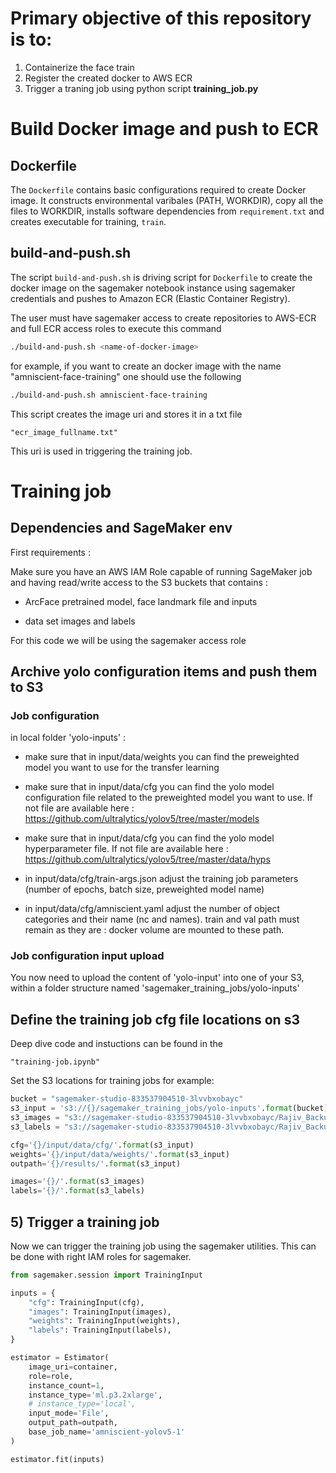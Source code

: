# Primary objective of this repository is to:

1. Containerize the face train
1. Register the created docker to AWS ECR
1. Trigger a traning job using python script **training_job.py**


# Build Docker image and push to ECR
## Dockerfile

The `Dockerfile` contains basic configurations required to create Docker image. It constructs environmental varibales (PATH, WORKDIR), copy all the files to WORKDIR, installs software dependencies from `requirement.txt` and creates executable for training, `train`.

## build-and-push.sh

The script `build-and-push.sh` is driving script for `Dockerfile` to create the docker image on the sagemaker notebook instance using sagemaker credentials and pushes to Amazon ECR (Elastic Container Registry). 

The user must have sagemaker access to create repositories to AWS-ECR and full ECR access roles to execute this command

```bash
./build-and-push.sh <name-of-docker-image> 
```

for example, if you want to create an docker image with the name "amniscient-face-training" one should use the following

```bash
./build-and-push.sh amniscient-face-training
```
This script creates the image uri and stores it in a txt file

    "ecr_image_fullname.txt"

This uri is used in triggering the training job.

<!---
# Docker image
    
In the folder container, the Dockerfile is used to build the yolo image for training.

This file uses the latest yolo repo at the time of model building "branch v6.2" for training
    
If one wishes to update or downgrade the yolo repo, change the line 17 to desired tag. For example:
    
```bash
git clone --branch v6.2 https://github.com/ultralytics/yolov5 -> git clone --branch v4.2 https://github.com/ultralytics/yolov5
```
-->


# Training job

## Dependencies and SageMaker env

First requirements :

Make sure you have an AWS IAM Role capable of running SageMaker job and having read/write access to the S3 buckets that contains :

  - ArcFace pretrained model, face landmark file and inputs
  
  - data set images and labels
  

For this code we will be using the sagemaker access role
<!---
## 2. Download yolo model with pretrained weights

In this example you can either use yolov5 small or large. But you can download other flavor from the yolov5 project, and adjust the training inputs accordingly

```bash
wget https://github.com/ultralytics/yolov5/releases/download/v6.2/yolov5s.pt -O ./yolo-inputs/input/data/weights/yolov5s.pt
wget https://github.com/ultralytics/yolov5/releases/download/v6.2/yolov5l.pt -O ./yolo-inputs/input/data/weights/yolov5l.pt
```  
--->

## Archive yolo configuration items and push them to S3

### Job configuration 

in local folder 'yolo-inputs' :

  - make sure that in input/data/weights you can find the preweighted model you want to use for the transfer learning
  
  - make sure that in input/data/cfg you can find the yolo model configuration file related to the preweighted model you want to use. If not file are available here : https://github.com/ultralytics/yolov5/tree/master/models
  
  - make sure that in input/data/cfg you can find the yolo model hyperparameter file. If not file are available here : https://github.com/ultralytics/yolov5/tree/master/data/hyps
  
  - in input/data/cfg/train-args.json adjust the training job parameters (number of epochs, batch size, preweighted model name)
  
  - in input/data/cfg/amniscient.yaml adjust the number of object categories and their name (nc and names). train and val path must remain as they are : docker volume are mounted to these path.
  
### Job configuration input upload

You now need to upload the content of 'yolo-input' into one of your S3, within a folder structure named 'sagemaker_training_jobs/yolo-inputs'

## Define the training job cfg file locations on s3

Deep dive code and instuctions can be found in the 

    "training-job.ipynb"

Set the S3 locations for training jobs for example:

```python
bucket = "sagemaker-studio-833537904510-3lvvbxobayc"
s3_input = 's3://{}/sagemaker_training_jobs/yolo-inputs'.format(bucket)
s3_images = "s3://sagemaker-studio-833537904510-3lvvbxobayc/Rajiv_Backup/yolov5_test/datasets/amniscient_images/images" # Images files are here, in a subfolder named 'train'
s3_labels = "s3://sagemaker-studio-833537904510-3lvvbxobayc/Rajiv_Backup/yolov5_test/datasets/amniscient_images/labels" # Label files are here, in a subfolder named 'train'

cfg='{}/input/data/cfg/'.format(s3_input)
weights='{}/input/data/weights/'.format(s3_input)
outpath='{}/results/'.format(s3_input)

images='{}/'.format(s3_images)
labels='{}/'.format(s3_labels)
```

## 5) Trigger a training job

Now we can trigger the training job using the sagemaker utilities. This can be done with right IAM roles for sagemaker.

```python
from sagemaker.session import TrainingInput

inputs = {
    "cfg": TrainingInput(cfg),
    "images": TrainingInput(images),
    "weights": TrainingInput(weights),
    "labels": TrainingInput(labels),
}

estimator = Estimator(
    image_uri=container,
    role=role,
    instance_count=1,
    instance_type='ml.p3.2xlarge',
    # instance_type='local',
    input_mode='File',
    output_path=outpath,
    base_job_name='amniscient-yolov5-1'
)

estimator.fit(inputs)
```
